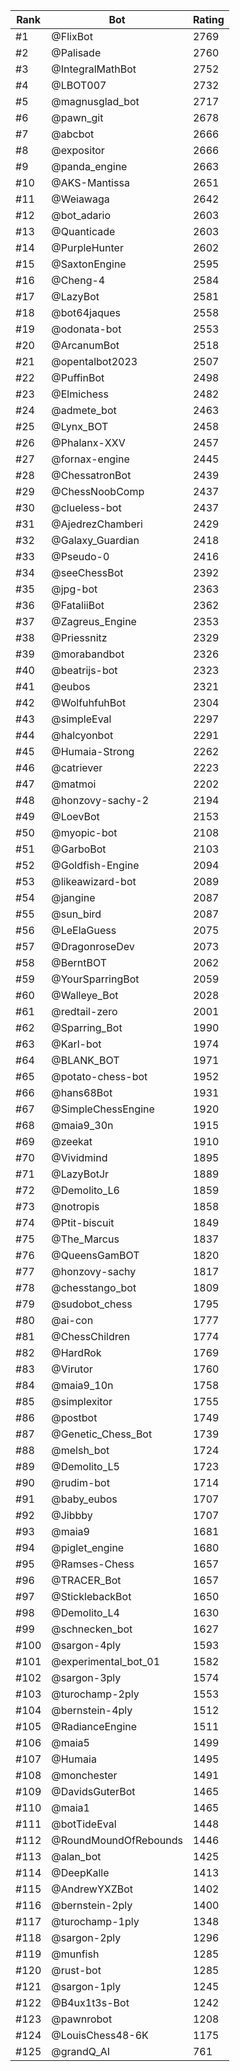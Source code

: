 Rank|Bot|Rating
---|---|---
#1|@FlixBot|2769
#2|@Palisade|2760
#3|@IntegralMathBot|2752
#4|@LBOT007|2732
#5|@magnusglad_bot|2717
#6|@pawn_git|2678
#7|@abcbot|2666
#8|@expositor|2666
#9|@panda_engine|2663
#10|@AKS-Mantissa|2651
#11|@Weiawaga|2642
#12|@bot_adario|2603
#13|@Quanticade|2603
#14|@PurpleHunter|2602
#15|@SaxtonEngine|2595
#16|@Cheng-4|2584
#17|@LazyBot|2581
#18|@bot64jaques|2558
#19|@odonata-bot|2553
#20|@ArcanumBot|2518
#21|@opentalbot2023|2507
#22|@PuffinBot|2498
#23|@Elmichess|2482
#24|@admete_bot|2463
#25|@Lynx_BOT|2458
#26|@Phalanx-XXV|2457
#27|@fornax-engine|2445
#28|@ChessatronBot|2439
#29|@ChessNoobComp|2437
#30|@clueless-bot|2437
#31|@AjedrezChamberi|2429
#32|@Galaxy_Guardian|2418
#33|@Pseudo-0|2416
#34|@seeChessBot|2392
#35|@jpg-bot|2363
#36|@FataliiBot|2362
#37|@Zagreus_Engine|2353
#38|@Priessnitz|2329
#39|@morabandbot|2326
#40|@beatrijs-bot|2323
#41|@eubos|2321
#42|@WolfuhfuhBot|2304
#43|@simpleEval|2297
#44|@halcyonbot|2291
#45|@Humaia-Strong|2262
#46|@catriever|2223
#47|@matmoi|2202
#48|@honzovy-sachy-2|2194
#49|@LoevBot|2153
#50|@myopic-bot|2108
#51|@GarboBot|2103
#52|@Goldfish-Engine|2094
#53|@likeawizard-bot|2089
#54|@jangine|2087
#55|@sun_bird|2087
#56|@LeElaGuess|2075
#57|@DragonroseDev|2073
#58|@BerntBOT|2062
#59|@YourSparringBot|2059
#60|@Walleye_Bot|2028
#61|@redtail-zero|2001
#62|@Sparring_Bot|1990
#63|@Karl-bot|1974
#64|@BLANK_BOT|1971
#65|@potato-chess-bot|1952
#66|@hans68Bot|1931
#67|@SimpleChessEngine|1920
#68|@maia9_30n|1915
#69|@zeekat|1910
#70|@Vividmind|1895
#71|@LazyBotJr|1889
#72|@Demolito_L6|1859
#73|@notropis|1858
#74|@Ptit-biscuit|1849
#75|@The_Marcus|1837
#76|@QueensGamBOT|1820
#77|@honzovy-sachy|1817
#78|@chesstango_bot|1809
#79|@sudobot_chess|1795
#80|@ai-con|1777
#81|@ChessChildren|1774
#82|@HardRok|1769
#83|@Virutor|1760
#84|@maia9_10n|1758
#85|@simplexitor|1755
#86|@postbot|1749
#87|@Genetic_Chess_Bot|1739
#88|@melsh_bot|1724
#89|@Demolito_L5|1723
#90|@rudim-bot|1714
#91|@baby_eubos|1707
#92|@Jibbby|1707
#93|@maia9|1681
#94|@piglet_engine|1680
#95|@Ramses-Chess|1657
#96|@TRACER_Bot|1657
#97|@SticklebackBot|1650
#98|@Demolito_L4|1630
#99|@schnecken_bot|1627
#100|@sargon-4ply|1593
#101|@experimental_bot_01|1582
#102|@sargon-3ply|1574
#103|@turochamp-2ply|1553
#104|@bernstein-4ply|1512
#105|@RadianceEngine|1511
#106|@maia5|1499
#107|@Humaia|1495
#108|@monchester|1491
#109|@DavidsGuterBot|1465
#110|@maia1|1465
#111|@botTideEval|1448
#112|@RoundMoundOfRebounds|1446
#113|@alan_bot|1425
#114|@DeepKalle|1413
#115|@AndrewYXZBot|1402
#116|@bernstein-2ply|1400
#117|@turochamp-1ply|1348
#118|@sargon-2ply|1296
#119|@munfish|1285
#120|@rust-bot|1285
#121|@sargon-1ply|1245
#122|@B4ux1t3s-Bot|1242
#123|@pawnrobot|1208
#124|@LouisChess48-6K|1175
#125|@grandQ_AI|761

